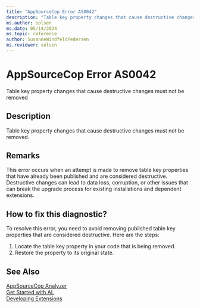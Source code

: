```yaml
---
title: "AppSourceCop Error AS0042"
description: "Table key property changes that cause destructive changes must not be removed."
ms.author: solsen
ms.date: 05/14/2024
ms.topic: reference
author: SusanneWindfeldPedersen
ms.reviewer: solsen
---
```

[//]: # (START>DO_NOT_EDIT)
[//]: # (IMPORTANT:Do not edit any of the content between here and the END>DO_NOT_EDIT.)
[//]: # (Any modifications should be made in the .xml files in the ModernDev repo.)
# AppSourceCop Error AS0042
Table key property changes that cause destructive changes must not be removed

## Description
Table key property changes that cause destructive changes must not be removed.

[//]: # (IMPORTANT: END>DO_NOT_EDIT)

## Remarks

This error occurs when an attempt is made to remove table key properties that have already been published and are considered destructive. Destructive changes can lead to data loss, corruption, or other issues that can break the upgrade process for existing installations and dependent extensions.

## How to fix this diagnostic?

To resolve this error, you need to avoid removing published table key properties that are considered destructive. Here are the steps:

1. Locate the table key property in your code that is being removed.
2. Restore the property to its original state.

## See Also  
[AppSourceCop Analyzer](appsourcecop.md)  
[Get Started with AL](../devenv-get-started.md)  
[Developing Extensions](../devenv-dev-overview.md)  